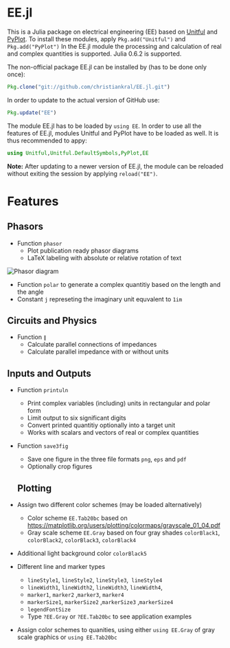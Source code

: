 # EE.jl

This is a Julia package on electrical engineering (EE) based on [Unitful](https://github.com/ajkeller34/Unitful.jl) and [PyPlot](https://github.com/JuliaPy/PyPlot.jl). To install these modules, apply `Pkg.add("Unitful")` and `Pkg.add("PyPlot")` 
In the EE.jl module the processing and calculation of real and complex quantities is supported. Julia 0.6.2 is supported.

The non-official package EE.jl can be installed by (has to be done only once):

```julia
Pkg.clone("git://github.com/christiankral/EE.jl.git")
```

In order to update to the actual version of GitHub use:

```julia
Pkg.update("EE")
```

The module EE.jl has to be loaded by `using EE`. In order to use all the features of EE.jl, modules Unitful and PyPlot have to be loaded as well. It is thus recommended to appy:

```julia
using Unitful,Unitful.DefaultSymbols,PyPlot,EE
```

**Note:**  After updating to a newer version of EE.jl, the module can be reloaded without exiting the session by applying `reload("EE")`.

# Features

## Phasors

- Function `phasor`
    - Plot publication ready phasor diagrams
    - LaTeX labeling with absolute or relative rotation of text

![Phasor diagram](https://raw.githubusercontent.com/christiankral/EE.jl/master/resources/phasordiagram.png?raw=true)

- Function `polar` to generate a complex quantitiy based on the length and the angle
- Constant `j` represeting the imaginary unit equvalent to `1im`

## Circuits and Physics

- Function `∥`
    - Calculate parallel connections of impedances
    - Calculate parallel impedance with or without units
  
## Inputs and Outputs

- Function `printuln`
    - Print complex variables (including) units in rectangular and polar form
    - Limit output to six significant digits
    - Convert printed quantitiy optionally into a target unit
    - Works with scalars and vectors of real or complex quantities
- Function `save3fig`
    - Save one figure in the three file formats `png`, `eps` and `pdf`
    - Optionally crop figures
    
    ## Plotting
    
- Assign two different color schemes (may be loaded alternatively) 
    - Color scheme `EE.Tab20bc` based on https://matplotlib.org/users/plotting/colormaps/grayscale_01_04.pdf
     - Gray scale scheme `EE.Gray` based on four gray shades
     `colorBlack1`, `colorBlack2`, `colorBlack3`, `colorBlack4` 
- Additional light background color `colorBlack5`
- Different line and marker types
    - `lineStyle1`, `lineStyle2`, `lineStyle3`,` lineStyle4`
    - `lineWidth1`, `lineWidth2`, `lineWidth3`, `lineWidth4`,
    - `marker1`, `marker2` ,`marker3`, `marker4`
    - `markerSize1`, `markerSize2` ,`markerSize3` ,`markerSize4`
    - `legendFontSize` 
    - Type `?EE.Gray` or `?EE.Tab20bc` to see application examples
- Assign color schemes to quanities, using either `using EE.Gray` of gray scale graphics or `using EE.Tab20bc`